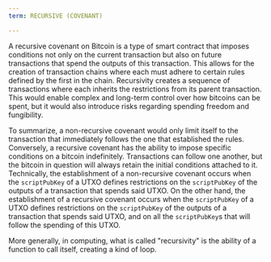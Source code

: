 ```yaml
---
term: RECURSIVE (COVENANT)

---
```

A recursive covenant on Bitcoin is a type of smart contract that imposes conditions not only on the current transaction but also on future transactions that spend the outputs of this transaction. This allows for the creation of transaction chains where each must adhere to certain rules defined by the first in the chain. Recursivity creates a sequence of transactions where each inherits the restrictions from its parent transaction. This would enable complex and long-term control over how bitcoins can be spent, but it would also introduce risks regarding spending freedom and fungibility.

To summarize, a non-recursive covenant would only limit itself to the transaction that immediately follows the one that established the rules. Conversely, a recursive covenant has the ability to impose specific conditions on a bitcoin indefinitely. Transactions can follow one another, but the bitcoin in question will always retain the initial conditions attached to it. Technically, the establishment of a non-recursive covenant occurs when the `scriptPubKey` of a UTXO defines restrictions on the `scriptPubKey` of the outputs of a transaction that spends said UTXO. On the other hand, the establishment of a recursive covenant occurs when the `scriptPubKey` of a UTXO defines restrictions on the `scriptPubKey` of the outputs of a transaction that spends said UTXO, and on all the `scriptPubKey`s that will follow the spending of this UTXO.

More generally, in computing, what is called "recursivity" is the ability of a function to call itself, creating a kind of loop.